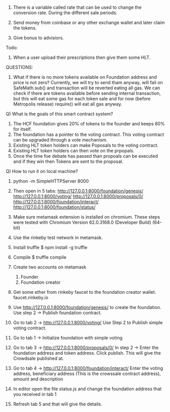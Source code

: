 1. There is a variable called rate that can be used to change the conversion rate. During the different sale periods.

2. Send money from coinbase or any other exchange wallet and later claim the tokens.

3. Give bonus to advisiors.
               
Todo:
1. When a user upload their prescriptions then give them some HLT.

QUESTIONS:
1. What if there is no more tokens available on Foundation address and price is not zero?
Currently, we will try to send tham anyway, will fail on SafeMath.sub() and transaction will be reverted eating all gas.
We can check if there are tokens available before sending internal transaction, but this will eat some gas for each token sale and for now (before Metropolis release) require() will eat all gas anyway.

Q) What is the goals of this smart contract system?
1. The HCF foundation gives 20% of tokens to the founder and keeps 80% for itself.
2. The foundation has a pointer to the voting contract. This voting contract can be upgraded through a vote mechanism.
3. Existing HLT token holders can make Poposals to the voting contract.
4. Existing HLT token holders can then vote on the prpopals.
5. Once the time foe debate has passed than propoals can be executed and if they win then Tokens are sent to the proposal.

Q) How to run it on local machine?
1. python -m SimpleHTTPServer 8000

2. Then open in 5 tabs:
http://127.0.0.1:8000/foundation/genesis/
http://127.0.0.1:8000/voting/
http://127.0.0.1:8000/proposals/0/
http://127.0.0.1:8000/foundation/interact/
http://127.0.0.1:8000/foundation/status/

3. Make sure metamask extension is installed on chromium.
These steps were tested with Chromium Version 62.0.3168.0 (Developer Build) (64-bit)

4. Use the rinkeby test network in metamask.

5. Install truffle
   $ npm install -g truffle

6. Compile
   $ truffle compile

7. Create two accounts on metamask
   1. Founder
   2. Foundation creator

8. Get some ether from rinkeby faucet to the foundation creator wallet.
faucet.rinkeby.io

9. Use http://127.0.0.1:8000/foundation/genesis/ to create the foundation.
   Use step 2 -> Publish foundation contract.

10. Go to tab 2 -> http://127.0.0.1:8000/voting/
Use Step 2 to Publish simple voting contract.

11. Go to tab 1 -> Initialize foundation with simple voting

12. Go to tab 3 -> http://127.0.0.1:8000/proposals/0/
In step 2 -> Enter the foundation address and token address.
Click publish.
This will give the Crowdsale published at.

13. Go to tab 4 -> http://127.0.0.1:8000/foundation/interact/
Enter the voting address, beneficiary address (This is the crowssale contract address), amount and description

14. In editor open the file status.js and change the foundation address that you received in tab 1

15. Refresh tab 5 and that will give the details.

